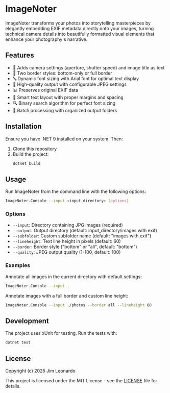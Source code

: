# ImageNoter

ImageNoter transforms your photos into storytelling masterpieces by elegantly embedding EXIF metadata directly onto your images, turning technical camera details into beautifully formatted visual elements that enhance your photography's narrative.

## Features

- 📝 Adds camera settings (aperture, shutter speed) and image title as text
- 🎨 Two border styles: bottom-only or full border
- 🔤 Dynamic font sizing with Arial font for optimal text display
- 🎯 High-quality output with configurable JPEG settings
- 📊 Preserves original EXIF data
- 📐 Smart text layout with proper margins and spacing
- 🔍 Binary search algorithm for perfect font sizing
- 📁 Batch processing with organized output folders

## Installation

Ensure you have .NET 9 installed on your system. Then:

1. Clone this repository
2. Build the project:
   ```bash
   dotnet build
   ```

## Usage

Run ImageNoter from the command line with the following options:

```bash
ImageNoter.Console --input <input_directory> [options]
```

### Options

- `--input`: Directory containing JPG images (required)
- `--output`: Output directory (default: input_directory/images with exif)
- `--subfolder`: Custom subfolder name (default: "images with exif")
- `--lineheight`: Text line height in pixels (default: 60)
- `--border`: Border style ("bottom" or "all", default: "bottom")
- `--quality`: JPEG output quality (1-100, default: 100)

### Examples

Annotate all images in the current directory with default settings:
```bash
ImageNoter.Console --input .
```

Annotate images with a full border and custom line height:
```bash
ImageNoter.Console --input ./photos --border all --lineheight 80
```

## Development

The project uses xUnit for testing. Run the tests with:
```bash
dotnet test
```

## License

Copyright (c) 2025 Jim Leonardo

This project is licensed under the MIT License - see the [LICENSE](LICENSE) file for details. 